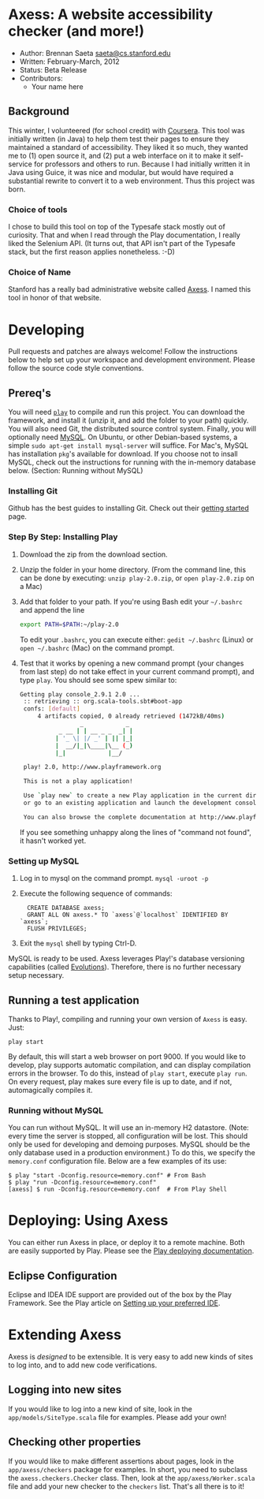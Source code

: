 <!--- Build this file by running `pandoc README.md > README.html` -->
# Axess: A website accessibility checker (and more!) #

 * Author: Brennan Saeta <saeta@cs.stanford.edu>
 * Written: February-March, 2012
 * Status: Beta Release
 * Contributors:
     - Your name here

## Background ##

This winter, I volunteered (for school credit) with [Coursera][coursera].
This tool was initially written (in Java) to help them test their pages
to ensure they maintained a standard of accessibility. They liked it so much,
they wanted me to (1) open source it, and (2) put a web interface on it to make
it self-service for professors and others to run. Because I had initially
written it in Java using Guice, it was nice and modular, but would have
required a substantial rewrite to convert it to a web environment. Thus this
project was born.

[coursera]: http://www.coursera.org/ "Coursera"

### Choice of tools ###

I chose to build this tool on top of the Typesafe stack mostly out of
curiosity. That and when I read through the Play documentation, I really
liked the Selenium API. (It turns out, that API isn't part of the Typesafe
stack, but the first reason applies nonetheless. :-D)

### Choice of Name ##

Stanford has a really bad administrative website called [Axess][axess]. I
named this tool in honor of that website.

[axess]:http://axess.stanford.edu "Axess - Stanford's Administrative Portal"

# Developing #

Pull requests and patches are always welcome! Follow the instructions below
to help set up your workspace and development environment. Please follow the
source code style conventions.

## Prereq's ##

You will need [`play`][play] to compile and run this project. You can download
the framework, and install it (unzip it, and add the folder to your path)
quickly. You will also need Git, the distributed source control system. Finally,
you will optionally need [MySQL](http://www.mysql.com/ "MySQL Database"). On
Ubuntu, or other Debian-based systems, a simple `sudo apt-get install mysql-server`
will suffice. For Mac's, MySQL has installation `pkg`'s available for download.
If you choose not to insall MySQL, check out the instructions for running with
the in-memory database below. (Section: Running without MySQL)

[play]: http://www.playframework.org/ "Play! Framework"

### Installing Git ###

Github has the best guides to installing Git. Check out their
[getting started][github] page.

[github]: http://help.github.com/set-up-git-redirect "Set Up Git"

### Step By Step: Installing Play ###

1. Download the zip from the download section.
2. Unzip the folder in your home directory. (From the command line, this can
   be done by executing: `unzip play-2.0.zip`, or `open play-2.0.zip` on a Mac)
3. Add that folder to your path. If you're using Bash edit your `~/.bashrc`
   and append the line

     ```bash
     export PATH=$PATH:~/play-2.0
     ```

     To edit your `.bashrc`, you can execute either: `gedit ~/.bashrc` (Linux)
     or `open ~/.bashrc` (Mac) on the command prompt.

4. Test that it works by opening a new command prompt (your changes from last
   step) do not take effect in your current command prompt), and type `play`.
   You should see some spew similar to:

   ```bash
   Getting play console_2.9.1 2.0 ...
	:: retrieving :: org.scala-tools.sbt#boot-app
	confs: [default]
      	4 artifacts copied, 0 already retrieved (1472kB/40ms)
                    _            _ 
              _ __ | | __ _ _  _| |
             | '_ \| |/ _' | || |_|
             |  __/|_|\____|\__ (_)
             |_|            |__/ 

    play! 2.0, http://www.playframework.org

    This is not a play application!

    Use `play new` to create a new Play application in the current directory,
    or go to an existing application and launch the development console using `play`.

    You can also browse the complete documentation at http://www.playframework.org.
    ```

    If you see something unhappy along the lines of "command not found", it hasn't
    worked yet.


### Setting up MySQL ###

1. Log in to mysql on the command prompt. `mysql -uroot -p`
2. Execute the following sequence of commands:

         CREATE DATABASE axess;
         GRANT ALL ON axess.* TO `axess`@`localhost` IDENTIFIED BY `axess`;
         FLUSH PRIVILEGES;

3. Exit the `mysql` shell by typing Ctrl-D.

MySQL is ready to be used. Axess leverages Play!'s database versioning
capabilities (called [Evolutions](https://github.com/playframework/Play20/wiki/Evolutions)).
Therefore, there is no further necessary setup necessary.

## Running a test application ##

Thanks to Play!, compiling and running your own version of `Axess` is easy.
Just:

    play start

By default, this will start a web browser on port 9000. If you would like to
develop, play supports automatic compilation, and can display compilation
errors in the browser. To do this, instead of `play start`, execute `play run`.
On every request, play makes sure every file is up to date, and if not, automagically
compiles it.

### Running without MySQL ###

You can run without MySQL. It will use an in-memory H2 datastore. (Note: every
time the server is stopped, all configuration will be lost. This should only
be used for developing and demoing purposes. MySQL should be the only
database used in a production environment.) To do this, we specify the
`memory.conf` configuration file. Below are a few examples of its use:

    $ play "start -Dconfig.resource=memory.conf" # From Bash
    $ play "run -Dconfig.resource=memory.conf"
    [axess] $ run -Dconfig.resource=memory.conf  # From Play Shell

# Deploying: Using Axess #

You can either run Axess in place, or deploy it to a remote machine. Both are
easily supported by Play. Please see the [Play deploying
documentation][play-deploy].

[play-deploy]: https://github.com/playframework/Play20/wiki/Production "Deploying Play! Applications"

## Eclipse Configuration ##

Eclipse and IDEA IDE support are provided out of the box by the Play Framework.
See the Play article on [Setting up your preferred IDE][ide].

[ide]: https://github.com/playframework/Play20/wiki/IDE "Set up your IDE"

# Extending Axess #

Axess is *designed* to be extensible. It is very easy to add new kinds of
sites to log into, and to add new code verifications.

## Logging into new sites ##

If you would like to log into a new kind of site, look in the 
`app/models/SiteType.scala` file for examples. Please add your own!

## Checking other properties ##

If you would like to make different assertions about pages, look in the
`app/axess/checkers` package for examples. In short, you need to subclass the
`axess.checkers.Checker` class. Then, look at the `app/axess/Worker.scala` file
and add your new checker to the `checkers` list. That's all there is to it!

